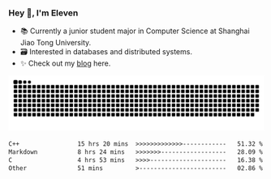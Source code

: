 ### Hey 👋, I'm Eleven

- 📚 Currently a junior student major in Computer Science at Shanghai Jiao Tong University.
- 🗃️ Interested in databases and distributed systems.
- ✨ Check out my [blog](https://blog.eleven.wiki) here.

![github contribution grid snake animation](https://raw.githubusercontent.com/El-even-11/El-even-11/output/github-contribution-grid-snake.svg)

<!--START_SECTION:waka-->

```text
C++                15 hrs 20 mins  >>>>>>>>>>>>>------------   51.32 %
Markdown           8 hrs 24 mins   >>>>>>>------------------   28.09 %
C                  4 hrs 53 mins   >>>>---------------------   16.38 %
Other              51 mins         >------------------------   02.86 %
```

<!--END_SECTION:waka-->
